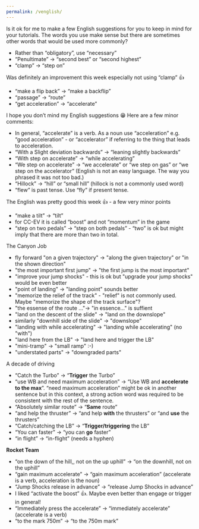 ```yaml
---
permalink: /venglish/
---
```

Is it ok for me to make a few English suggestions for you to keep in mind for your tutorials.  The words you use make sense but there are sometimes other words that would be used more commonly?

- Rather than “obligatory”, use “necessary”
- “Penultimate” → “second best” or  “second highest”
- “clamp” → “step on”

Was definitely an improvement this week especially not using “clamp” 👍

- “make a flip back” → “make a backflip”
- “passage” → “route”
- “get acceleration” → “accelerate”

I hope you don’t mind my English suggestions 😁
Here are a few minor comments:

- In general, “accelerate” is a verb.  As a noun use “acceleration” e.g. “good acceleration” -  or “accelerator” if referring to the thing that leads to acceleration.
- “With a Slight deviation backwards” → “leaning slightly backwards”
- “With step on accelerate” → “while accelerating”
- “We step on accelerate” → “we accelerate” or “we step on gas” or “we step on the accelerator” (English is not an easy language. The way you phrased it was not too bad.)
 - “Hillock” → “hill” or “small hill” (hillock is not a commonly used word)
- “flew” is past tense.  Use “fly” if present tense.

The English was pretty good this week 👍 - a few very minor points
- “make a tilt” → “tilt”
- for CC-EV it is called “boost” and not “momentum” in the game
- “step on two pedals” → “step on both pedals” - “two” is ok but might imply that there are more than two in total.

The Canyon Job 
- fly forward "on a given trajectory" -> "along the given trajectory" or  "in the shown direction"
- "the most important first jump" -> "the first jump is the most important"
- "improve your jump shocks" - this is ok but "upgrade your jump shocks" would be even better
- "point of landing" -> "landing point" sounds better
- "memorize the relief of the track" - "relief" is not commonly used.  Maybe "memorize the shape of the track surface"?
- "the essense of the route ..."-> "in essence..." is suffient
- "land on the descent of the slide" -> "land on the downslope" 
- similarly "downhill side of the slide" -> "downslope"
- "landing with while accelerating" -> "landing while accelerating" (no "with")
- "land here from the LB" -> "land here and trigger the LB"
- "mini-tramp" -> "small ramp" :-)
- "understated parts" -> "downgraded parts"

A decade of driving
- “Catch the Turbo” → “**Trigger** the Turbo”
- “use WB and need maximum acceleration” → “Use WB and **accelerate to the max**”.  “need maximum acceleration” might be ok in another sentence but in this context, a strong action word was required to be consistent with the rest of the sentence.
- “Absolutely similar route” → “**Same** route”
- “and help the thruster” → “and help **with** the thrusters” or “and **use** the thrusters”
- “Catch/catching the LB” → “**Trigger/triggering** the LB”
- “You can faster” → “you can **go** faster”
- “in flight” → “in-flight”  (needs a hyphen)

**Rocket Team**
- “on the down of the hill,, not on the up uphill” → “on the downhill, not on the uphill”
- “gain maximum accelerate” → “gain maximum acceleration” (accelerate is a verb, acceleration is the noun)
- “Jump Shocks release in advance” → “release Jump Shocks in advance”
- I liked “activate the boost” 👍.  Maybe even better than engage or trigger in general!
- “Immediately press the accelerate” → “immediately accelerate” (accelerate is a verb)
- “to the mark 750m” → “to the 750m mark”

